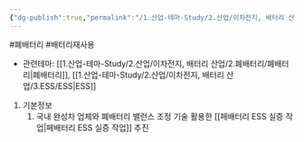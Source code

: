 ```yaml
---
{"dg-publish":true,"permalink":"/1.산업-테마-Study/2.산업/이차전지, 배터리 산업/2.폐배터리/종목/이지트로닉스/","created":"2024-11-20T21:02:27.635+09:00","updated":"2025-06-03T20:07:21.415+09:00"}
---
```


#폐배터리 #배터리재사용




- 관련테마: [[1.산업-테마-Study/2.산업/이차전지, 배터리 산업/2.폐배터리/폐배터리\|폐배터리]], [[1.산업-테마-Study/2.산업/이차전지, 배터리 산업/3.ESS/ESS\|ESS]]


1. 기본정보
	1. 국내 완성차 업체와 폐배터리 밸런스 조정 기술 활용한 [[페배터리 ESS 실증 작업\|페배터리 ESS 실증 작업]] 추진